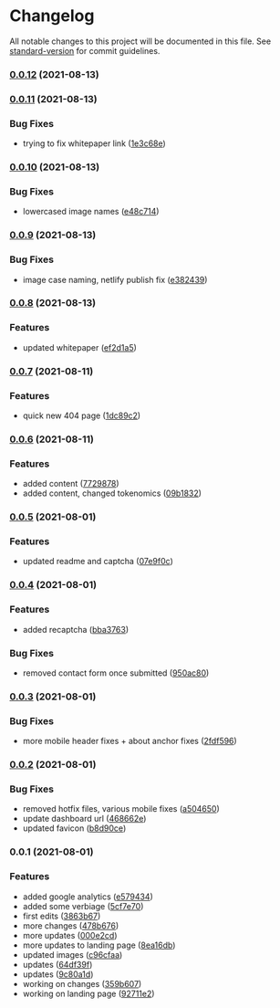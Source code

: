 # Changelog

All notable changes to this project will be documented in this file. See [standard-version](https://github.com/conventional-changelog/standard-version) for commit guidelines.

### [0.0.12](https://github.com/Diff-Ex/DiffEx.Landing/compare/v0.0.11...v0.0.12) (2021-08-13)

### [0.0.11](https://github.com/Diff-Ex/DiffEx.Landing/compare/v0.0.10...v0.0.11) (2021-08-13)


### Bug Fixes

* trying to fix whitepaper link ([1e3c68e](https://github.com/Diff-Ex/DiffEx.Landing/commit/1e3c68ea22afadf1c992ec00af5abe77874ab12a))

### [0.0.10](https://github.com/Diff-Ex/DiffEx.Landing/compare/v0.0.9...v0.0.10) (2021-08-13)


### Bug Fixes

* lowercased image names ([e48c714](https://github.com/Diff-Ex/DiffEx.Landing/commit/e48c71493a9ac084ff3f5efab28f780e80b63960))

### [0.0.9](https://github.com/Diff-Ex/DiffEx.Landing/compare/v0.0.8...v0.0.9) (2021-08-13)


### Bug Fixes

* image case naming, netlify publish fix ([e382439](https://github.com/Diff-Ex/DiffEx.Landing/commit/e382439f57c5fd5769f3527850d9be8cd71a3a9b))

### [0.0.8](https://github.com/Diff-Ex/DiffEx.Landing/compare/v0.0.7...v0.0.8) (2021-08-13)


### Features

* updated whitepaper ([ef2d1a5](https://github.com/Diff-Ex/DiffEx.Landing/commit/ef2d1a5f3b242d0d184f2c2bf8f91a997beb326c))

### [0.0.7](https://github.com/Diff-Ex/DiffEx.Landing/compare/v0.0.6...v0.0.7) (2021-08-11)


### Features

* quick new 404 page ([1dc89c2](https://github.com/Diff-Ex/DiffEx.Landing/commit/1dc89c25c771f890fada2a61fcfd115cc7e5db09))

### [0.0.6](https://github.com/Diff-Ex/DiffEx.Landing/compare/v0.0.5...v0.0.6) (2021-08-11)


### Features

* added content ([7729878](https://github.com/Diff-Ex/DiffEx.Landing/commit/7729878a3750bcdc85c6df7fd8aaf4d530114964))
* added content, changed tokenomics ([09b1832](https://github.com/Diff-Ex/DiffEx.Landing/commit/09b1832084a4b416b8d6ae96708c07b5dd538dc9))

### [0.0.5](https://github.com/Diff-Ex/DiffEx.Landing/compare/v0.0.4...v0.0.5) (2021-08-01)


### Features

* updated readme and captcha ([07e9f0c](https://github.com/Diff-Ex/DiffEx.Landing/commit/07e9f0c1ae5be8f0260f93b686f5429bd76c9651))

### [0.0.4](https://github.com/Diff-Ex/DiffEx.Landing/compare/v0.0.3...v0.0.4) (2021-08-01)


### Features

* added recaptcha ([bba3763](https://github.com/Diff-Ex/DiffEx.Landing/commit/bba3763dd2dc46ba050ac665e7ac2fc436cd21d9))


### Bug Fixes

* removed contact form once submitted ([950ac80](https://github.com/Diff-Ex/DiffEx.Landing/commit/950ac807af6299b1d437d353fae4a0cb43ad18c1))

### [0.0.3](https://github.com/Diff-Ex/DiffEx.Landing/compare/v0.0.2...v0.0.3) (2021-08-01)


### Bug Fixes

* more mobile header fixes + about anchor fixes ([2fdf596](https://github.com/Diff-Ex/DiffEx.Landing/commit/2fdf5968292999b0e8ee3ea91b8d9294282b13ba))

### [0.0.2](https://github.com/Diff-Ex/DiffEx.Landing/compare/v0.0.1...v0.0.2) (2021-08-01)


### Bug Fixes

* removed hotfix files, various mobile fixes ([a504650](https://github.com/Diff-Ex/DiffEx.Landing/commit/a504650948f40673980b9a4589626eb5a95131cf))
* update dashboard url ([468662e](https://github.com/Diff-Ex/DiffEx.Landing/commit/468662e9ca3b54e2b876195f38a5e4d1b56a8d04))
* updated favicon ([b8d90ce](https://github.com/Diff-Ex/DiffEx.Landing/commit/b8d90ce04c2f81a48a8eb8c4bb81423af3bfc644))

### 0.0.1 (2021-08-01)


### Features

* added google analytics ([e579434](https://github.com/Diff-Ex/DiffEx.Landing/commit/e579434b8647601e50ed7f1400da00ee1c2672fb))
* added some verbiage ([5cf7e70](https://github.com/Diff-Ex/DiffEx.Landing/commit/5cf7e70cb11d29d83ba523c968f6f324a124c77b))
* first edits ([3863b67](https://github.com/Diff-Ex/DiffEx.Landing/commit/3863b6799e306382029d75aa1b441a15298c6009))
* more changes ([478b676](https://github.com/Diff-Ex/DiffEx.Landing/commit/478b676b061ee79d367f602212726c0ecbeeed8a))
* more updates ([000e2cd](https://github.com/Diff-Ex/DiffEx.Landing/commit/000e2cd5618fd28b1b526a0eb66d3f64f15f7c3b))
* more updates to landing page ([8ea16db](https://github.com/Diff-Ex/DiffEx.Landing/commit/8ea16db25eca165b6410415718c1efc43c6b7b35))
* updated images ([c96cfaa](https://github.com/Diff-Ex/DiffEx.Landing/commit/c96cfaa785a9339a96d6b740d65e77ea81d02e37))
* updates ([64df39f](https://github.com/Diff-Ex/DiffEx.Landing/commit/64df39fcc8d4366272e1513d35edafc50d47b9f7))
* updates ([9c80a1d](https://github.com/Diff-Ex/DiffEx.Landing/commit/9c80a1d4ff701d00227e53f1824f4f20ff68e377))
* working on changes ([359b607](https://github.com/Diff-Ex/DiffEx.Landing/commit/359b607783170bc4f48f11752178c987ac23a782))
* working on landing page ([92711e2](https://github.com/Diff-Ex/DiffEx.Landing/commit/92711e2126907709081f333f5d1c56d3a9ead893))
